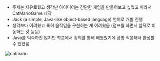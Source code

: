 + 주제는 자유로웠고 생각난 아이디어는 간단한 게임을 만들어보고 싶었고 따라서 CatMarioGame 제작
+ Jack (a simple, Java-like object-based language) 언어로 개발 진행
+ 생각보다 어려웠고 특히 움직임을 구현하는 게 어려웠음 (점프를 하면서 앞뒤로 이동하는 것 등등)
+ Java를 익숙하진 않지만 학교에서 강의를 통해 배웠었기에 금방 적응해서 완성할 수 있었음
  
![catmario](https://github.com/ind2x/redcat_junior/assets/52172169/1f518003-006c-4f45-98d5-0c6babb81bc7)

